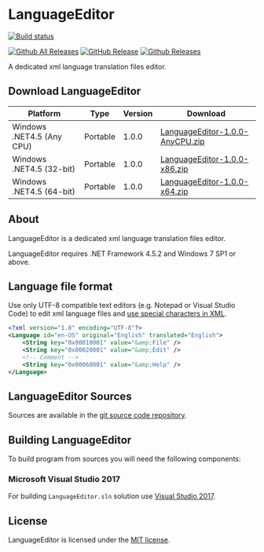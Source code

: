 # LanguageEditor

[![Build status](https://dev.azure.com/wieslawsoltes/GitHub/_apis/build/status/Old/LanguageEditor)](https://dev.azure.com/wieslawsoltes/GitHub/_build/latest?definitionId=70)

[![Github All Releases](https://img.shields.io/github/downloads/wieslawsoltes/languageeditor/total.svg)](https://github.com/wieslawsoltes/LanguageEditor/releases)
[![GitHub Release](https://img.shields.io/github/release/wieslawsoltes/languageeditor.svg)](https://github.com/wieslawsoltes/LanguageEditor/releases/latest)
[![Github Releases](https://img.shields.io/github/downloads/wieslawsoltes/languageeditor/latest/total.svg)](https://github.com/wieslawsoltes/LanguageEditor/releases)

A dedicated xml language translation files editor.

## Download LanguageEditor

| Platform                   | Type        | Version       | Download                                                                                                                               |
|----------------------------|-------------|---------------|----------------------------------------------------------------------------------------------------------------------------------------|
| Windows .NET4.5 (Any CPU)  | Portable    | 1.0.0         | [LanguageEditor-1.0.0-AnyCPU.zip](https://github.com/wieslawsoltes/LanguageEditor/releases/download/1.0.0/LanguageEditor-1.0.0-AnyCPU.zip) |
| Windows .NET4.5 (32-bit)   | Portable    | 1.0.0         | [LanguageEditor-1.0.0-x86.zip](https://github.com/wieslawsoltes/LanguageEditor/releases/download/1.0.0/LanguageEditor-1.0.0-x86.zip)       |
| Windows .NET4.5 (64-bit)   | Portable    | 1.0.0         | [LanguageEditor-1.0.0-x64.zip](https://github.com/wieslawsoltes/LanguageEditor/releases/download/1.0.0/LanguageEditor-1.0.0-x64.zip)       |

## About

LanguageEditor is a dedicated xml language translation files editor.

LanguageEditor requires .NET Framework 4.5.2 and Windows 7 SP1 or above.

## Language file format

Use only UTF-8 compatible text editors (e.g. Notepad or Visual Studio Code) to edit xml language files
and [use special characters in XML](https://www.dvteclipse.com/documentation/svlinter/How_to_use_special_characters_in_XML.3F.html#gsc.tab=0).

```XML
<?xml version="1.0" encoding="UTF-8"?>
<Language id="en-US" original="English" translated="English">
    <String key="0x00010001" value="&amp;File" />
    <String key="0x00020001" value="&amp;Edit" />
    <!-- Comment -->
    <String key="0x00060001" value="&amp;Help" />
</Language>
```

## LanguageEditor Sources

Sources are available in the [git source code repository](https://github.com/wieslawsoltes/LanguageEditor.git).

## Building LanguageEditor

To build program from sources you will need the following components:

### Microsoft Visual Studio 2017

For building `LanguageEditor.sln` solution use [Visual Studio 2017](https://www.visualstudio.com).

## License

LanguageEditor is licensed under the [MIT license](LICENSE.TXT).
